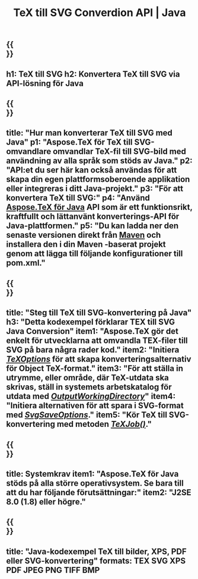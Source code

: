 ﻿---
translation: true
template: /_templates/_conversion-child-java.md
title: TeX till SVG Converdion API | Java
description: TeX till SVG-konverteringsfunktionalitet. Integrera detta lokala Java-bibliotek i ditt projekt eller använd plattformsoberoende applikationer för att konvertera TeX till SVG.
keywords: tex till svg api java, tex2svg integrera
url: /java/conversion/tex-to-svg/
family: tex
platformtag: java
feature: conversion
informat: TEX
outformat: SVG
otherformats: BMP PNG JPEG TIFF PDF XPS
---

{{<section banner>}}
---
h1: TeX till SVG
h2: Konvertera TeX till SVG via API-lösning för Java
---

{{<section overview>}}
---
title: "Hur man konverterar TeX till SVG med Java"
p1: "Aspose.TeX för TeX till SVG-omvandlare omvandlar TeX-fil till SVG-bild med användning av alla språk som stöds av Java."
p2: "API:et du ser här kan också användas för att skapa din egen plattformsoberoende applikation eller integreras i ditt Java-projekt."
p3: "För att konvertera TeX till SVG:"
p4: "Använd [Aspose.TeX för Java](https://products.aspose.com/tex/java) API som är ett funktionsrikt, kraftfullt och lättanvänt konverterings-API för Java-plattformen."
p5: "Du kan ladda ner den senaste versionen direkt från [Maven](https://repository.aspose.com/webapp/#/artifacts/browse/tree/General/repo/com/aspose/aspose-tex) och installera den i din Maven -baserat projekt genom att lägga till följande konfigurationer till pom.xml."
---

{{<section feature1>}}
---
title: "Steg till TeX till SVG-konvertering på Java"
h3: "Detta kodexempel förklarar TEX till SVG Java Conversion"
item1: "Aspose.TeX gör det enkelt för utvecklarna att omvandla TEX-filer till SVG på bara några rader kod."
item2: "Initiera [*TeXOptions*](https://reference.aspose.com/tex/java/com.aspose.tex/TeXOptions) för att skapa konverteringsalternativ för Object TeX-format."
item3: "För att ställa in utrymme, eller område, där TeX-utdata ska skrivas, ställ in systemets arbetskatalog för utdata med [*OutputWorkingDirectory*](https://reference.aspose.com/tex/java/com.aspose.tex/TeXOptions#getOutputWorkingDirectory--)"
item4: "Initiera alternativen för att spara i SVG-format med [*SvgSaveOptions*](https://reference.aspose.com/tex/java/com.aspose.tex.rendering/SvgSaveOptions)."
item5: "Kör TeX till SVG-konvertering med metoden [*TeXJob()*](https://reference.aspose.com/tex/java/com.aspose.tex/TeXJob)."
---

{{<section feature2>}}
---
title: Systemkrav
item1: "Aspose.TeX för Java stöds på alla större operativsystem. Se bara till att du har följande förutsättningar:"
item2: "J2SE 8.0 (1.8) eller högre."
---

{{<section widget>}}
---
title: "Java-kodexempel TeX till bilder, XPS, PDF eller SVG-konvertering"
formats: TEX SVG XPS PDF JPEG PNG TIFF BMP
---